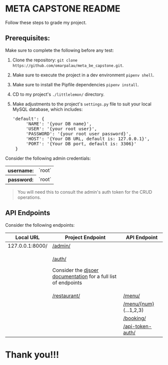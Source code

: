# META CAPSTONE README

Follow these steps to grade my project.

## Prerequisites:

Make sure to complete the following before any test:

1. Clone the repository: `git clone https://github.com/omarpalau/meta_be_capstone.git`.
3. Make sure to execute the project in a dev environment `pipenv shell`.
4. Make sure to install the Pipfile dependencies `pipenv install`.
5. CD to my project's `./littlelemon/` directory.
6. Make adjustments to the project's `settings.py` file to suit your local MySQL database, which includes:
     
    <pre>'default': {
        'NAME': '{your DB name}',
        'USER': '{your root user}',
        'PASSWORD': '{your root user password}',
        'HOST': '{Your DB URL, default is: 127.0.0.1}',
        'PORT': '{Your DB port, default is: 3306}'
    }</pre>
Consider the following admin credentials:

<table>
  
  <tr>
    <th>
      username:  
    </th>
    <td>
      `root`
    </td>
  </tr>

  <tr>
    <th>
      password:  
    </th>
    <td>
      `root`
    </td>
  </tr>
  
</table>

> You will need this to consult the admin's auth token for the CRUD operations.

## API Endpoints

Consider the following endpoints:

|Local URL|Project Endpoint|API Endpoint|
|-|-|-|
|127.0.0.1:8000/|[/admin/](http://127.0.0.1:8000/admin/)||
||<p>[/auth/](http://127.0.0.1:8000/auth/)</p><p>Consider the [djsoer documentation](https://djoser.readthedocs.io/en/latest/token_endpoints.html) for a full list of endpoints</p>||
||[/restaurant/](http://127.0.0.1:8000/restaurant/)|[/menu/](http://127.0.0.1:8000/restaurant/menu/)|
|||[/menu/{num}](http://127.0.0.1:8000/restaurant/menu/1) (...1,2,3)|
|||[/booking/](http://127.0.0.1:8000/restaurant/booking/)|
|||[/api-token-auth/](http://127.0.0.1:8000/restaurant/api-token-auth/)|


# Thank you!!!
